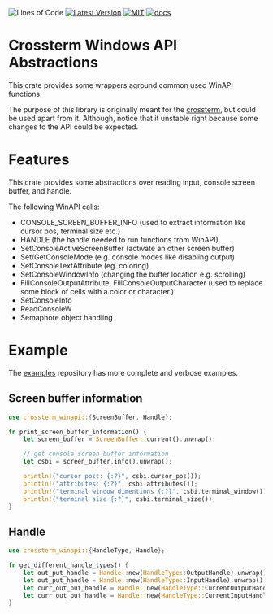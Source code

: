 ![Lines of Code][s7] [![Latest Version][s1]][l1] [![MIT][s2]][l2] [![docs][s3]][l3]

# Crossterm Windows API Abstractions

This crate provides some wrappers aground common used WinAPI functions.
 
The purpose of this library is originally meant for the [crossterm](https://github.com/crossterm-rs/crossterm),
but could be used apart from it. Although, notice that it unstable right because some changes to the
API could be expected.

# Features

This crate provides some abstractions over reading input, console screen buffer, and handle.

The following WinAPI calls:

- CONSOLE_SCREEN_BUFFER_INFO (used to extract information like cursor pos, terminal size etc.)
- HANDLE (the handle needed to run functions from WinAPI)
- SetConsoleActiveScreenBuffer (activate an other screen buffer)
- Set/GetConsoleMode (e.g. console modes like disabling output)
- SetConsoleTextAttribute (eg. coloring)
- SetConsoleWindowInfo (changing the buffer location e.g. scrolling)
- FillConsoleOutputAttribute, FillConsoleOutputCharacter (used to replace some block of cells with a color or character.)
- SetConsoleInfo
- ReadConsoleW
- Semaphore object handling

# Example 

The [examples](https://github.com/crossterm-rs/examples) repository has more complete and verbose examples.

## Screen buffer information

```rust 
use crossterm_winapi::{ScreenBuffer, Handle};

fn print_screen_buffer_information() {
    let screen_buffer = ScreenBuffer::current().unwrap();

    // get console screen buffer information
    let csbi = screen_buffer.info().unwrap();

    println!("cursor post: {:?}", csbi.cursor_pos());
    println!("attributes: {:?}", csbi.attributes());
    println!("terminal window dimentions {:?}", csbi.terminal_window());
    println!("terminal size {:?}", csbi.terminal_size());
}
```

## Handle

```rust
use crossterm_winapi::{HandleType, Handle};

fn get_different_handle_types() {
    let out_put_handle = Handle::new(HandleType::OutputHandle).unwrap();
    let out_put_handle = Handle::new(HandleType::InputHandle).unwrap();
    let curr_out_put_handle = Handle::new(HandleType::CurrentOutputHandle).unwrap();
    let curr_out_put_handle = Handle::new(HandleType::CurrentInputHandle).unwrap();
}
```

[s1]: https://img.shields.io/crates/v/crossterm_winapi.svg
[l1]: https://crates.io/crates/crossterm_winapi

[s2]: https://img.shields.io/badge/license-MIT-blue.svg
[l2]: LICENSE

[s3]: https://docs.rs/crossterm_winapi/badge.svg
[l3]: https://docs.rs/crossterm_winapi/

[s7]: https://travis-ci.org/crossterm-rs/crossterm.svg?branch=master
